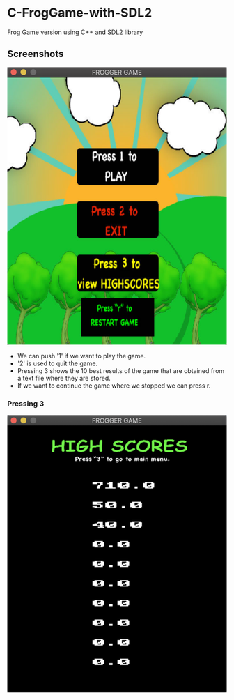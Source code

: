 # C-FrogGame-with-SDL2
Frog Game version using C++ and SDL2 library

## Screenshots

![image1]( https://github.com/JoseManuelMoyaVargas/C-FrogGame-with-SDL2/blob/master/screenshots/mainMenu.png)
 
 * We can push '1' if we want to play the game.
 * '2' is used to quit the game.
 * Pressing 3 shows the 10 best results of the game that are obtained from a text file where they are stored.
 * If we want to continue the game where we stopped we can press r.
 
### Pressing 3
 ![image2](https://github.com/JoseManuelMoyaVargas/C-FrogGame-with-SDL2/blob/master/screenshots/highScoresMenu.png)
 



